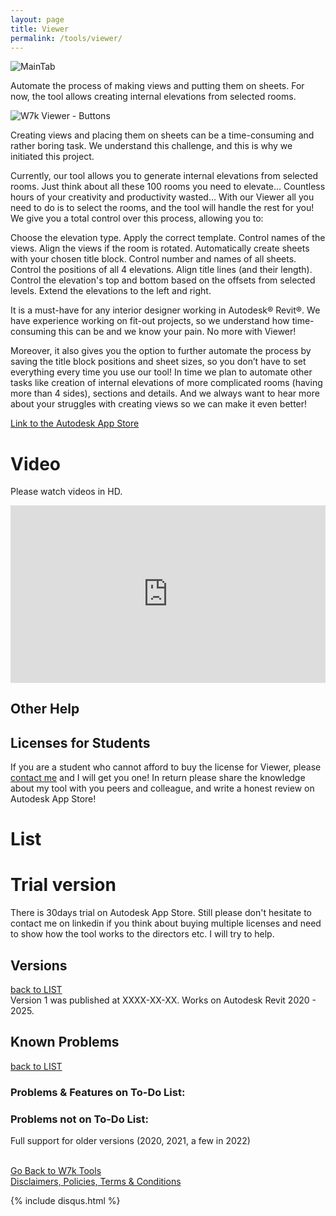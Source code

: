 ```yaml
---
layout: page
title: Viewer
permalink: /tools/viewer/
---
```


![MainTab](/images/Tools/Viewer/Viewer_ToolShot_01.jpg)

Automate the process of making views and putting them on sheets. For now, the tool allows creating internal elevations from selected rooms.  

![W7k Viewer - Buttons](/images/Tools/Viewer/Viewer_ToolShot_02.jpg)

Creating views and placing them on sheets can be a time-consuming and rather boring task. We understand this challenge, and this is why we initiated this project.

Currently, our tool allows you to generate internal elevations from selected rooms. Just think about all these 100 rooms you need to elevate… Countless hours of your creativity and productivity wasted…
With our Viewer all you need to do is to select the rooms, and the tool will handle the rest for you!
We give you a total control over this process, allowing you to:

Choose the elevation type.
Apply the correct template.
Control names of the views.
Align the views if the room is rotated. 
Automatically create sheets with your chosen title block.
Control number and names of all sheets.
Control the positions of all 4 elevations.
Align title lines (and their length).
Control the elevation's top and bottom based on the offsets from selected levels.
Extend the elevations to the left and right.

It is a must-have for any interior designer working in Autodesk® Revit®. We have experience working on fit-out projects, so we understand how time-consuming this can be and we know your pain. No more with Viewer! 

Moreover, it also gives you the option to further automate the process by saving the title block positions and sheet sizes, so you don’t have to set everything every time you use our tool!
In time we plan to automate other tasks like creation of internal elevations of more complicated rooms (having more than 4 sides), sections and details. 
And we always want to hear more about your struggles with creating views so we can make it even better! 

[Link to the Autodesk App Store]()

# Video

Please watch videos in HD.  

<div>
  <div style="position:relative;padding-top:56.25%;">
    <iframe src="https://www.youtube.com/embed/oaUbs1hGL_U?si=uNM8ogejGYSyBtGH" frameborder="0" allowfullscreen
      style="position:absolute;top:0;left:0;width:100%;height:100%;"></iframe>
  </div>
</div>

## Other Help 



## Licenses for Students 

If you are a student who cannot afford to buy the license for Viewer, please [contact me](mailto:jw@w7k.pl) and I will get you one! In return please share the knowledge about my tool with you peers and colleague, and write a honest review on Autodesk App Store!

# List


# Trial version 

There is 30days trial on Autodesk App Store. Still please don't hesitate to contact me on linkedin if you think about buying multiple licenses and need to show how the tool works to the directors etc.  I will try to help.  

## Versions
[back to LIST](#list)  
Version 1 was published at XXXX-XX-XX. Works on Autodesk Revit 2020 - 2025.  

## Known Problems  
[back to LIST](#list)  

### Problems & Features on To-Do List:


### Problems not on To-Do List:

Full support for older versions (2020, 2021, a few in 2022)

<br>
<div class="backToTools">
    <a href="https://w7k.pl/tools/">Go Back to W7k Tools</a>
</div>
<div class="terms">
    <a href="https://w7k.pl/terms/">Disclaimers, Policies, Terms & Conditions</a>
</div>



{% include disqus.html %} 
